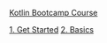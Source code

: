 [Kotlin Bootcamp Course](https://codelabs.developers.google.com/codelabs/kotlin-bootcamp-welcome)

[1. Get Started](src/getstarted)
[2. Basics](src/basics)